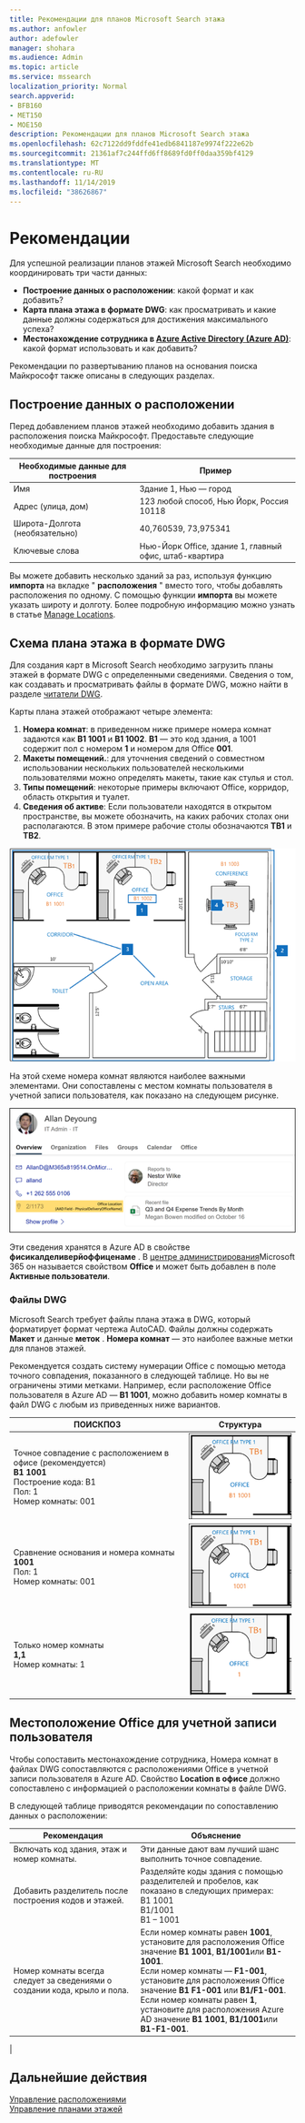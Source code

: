 ```yaml
---
title: Рекомендации для планов Microsoft Search этажа
ms.author: anfowler
author: adefowler
manager: shohara
ms.audience: Admin
ms.topic: article
ms.service: mssearch
localization_priority: Normal
search.appverid:
- BFB160
- MET150
- MOE150
description: Рекомендации для планов Microsoft Search этажа
ms.openlocfilehash: 62c7122dd9fddfe41edb6841187e9974f222e62b
ms.sourcegitcommit: 21361af7c244ffd6ff8689fd0ff0daa359bf4129
ms.translationtype: MT
ms.contentlocale: ru-RU
ms.lasthandoff: 11/14/2019
ms.locfileid: "38626867"
---
```

# <a name="best-practices"></a>Рекомендации

Для успешной реализации планов этажей Microsoft Search необходимо координировать три части данных:

- **Построение данных о расположении**: какой формат и как добавить?
- **Карта плана этажа в формате DWG**: как просматривать и какие данные должны содержаться для достижения максимального успеха?
- **Местонахождение сотрудника в [Azure Active Directory (Azure AD)](https://azure.microsoft.com/services/active-directory/)**: какой формат использовать и как добавить? <br>

Рекомендации по развертыванию планов на основания поиска Майкрософт также описаны в следующих разделах.

## <a name="building-location-data"></a>Построение данных о расположении
Перед добавлением планов этажей необходимо добавить здания в расположения поиска Майкрософт. Предоставьте следующие необходимые данные для построения:

|Необходимые данные для построения  |Пример  |
|---------|---------|
|Имя     |    Здание 1, Нью — город     |
|Адрес (улица, дом)     |     123 любой способ, Нью Йорк, Россия 10118  |
|Широта-Долгота (необязательно)   |    40,760539, 73,975341      |
|Ключевые слова     |    Нью-Йорк Office, здание 1, главный офис, штаб-квартира     |

Вы можете добавить несколько зданий за раз, используя функцию **импорта** на вкладке " **расположения** " вместо того, чтобы добавлять расположения по одному. С помощью функции **импорта** вы можете указать широту и долготу. Более подробную информацию можно узнать в статье [Manage Locations](manage-locations.md).

## <a name="floor-plan-map-in-dwg-format"></a>Схема плана этажа в формате DWG
Для создания карт в Microsoft Search необходимо загрузить планы этажей в формате DWG с определенными сведениями. Сведения о том, как создавать и просматривать файлы в формате DWG, можно найти в разделе [читатели DWG](https://www.autodesk.in/products/dwg). 

Карты плана этажей отображают четыре элемента:

1. **Номера комнат**: в приведенном ниже примере номера комнат задаются как **B1 1001** и **B1 1002**. **B1** — это код здания, а 1001 содержит пол с номером **1** и номером для Office **001**.
1. **Макеты помещений.**: для уточнения сведений о совместном использовании нескольких пользователей несколькими пользователями можно определять макеты, такие как стулья и стол.
1. **Типы помещений**: некоторые примеры включают Office, корридор, область открытия и туалет.
1. **Сведения об активе**: Если пользователи находятся в открытом пространстве, вы можете обозначить, на каких рабочих столах они располагаются. В этом примере рабочие столы обозначаются **TB1** и **TB2**.

![Простая карта Office, в которой показано, как подписать номера помещений, активы и типы комнат](media/Floorplans-LayoutwithCallouts.png)

На этой схеме номера комнат являются наиболее важными элементами. Они сопоставлены с местом комнаты пользователя в учетной записи пользователя, как показано на следующем рисунке.

![Вкладка Обзор карточки результатов поиска людей, в которой показаны сведения о пользователе, в том числе сведения о расположении в офисе](media/floorplans-peoplecard.png)

Эти сведения хранятся в Azure AD в свойстве **фисикалделиверйоффиценаме** . В [центре администрирования](https://admin.microsoft.com)Microsoft 365 он называется свойством **Office** и может быть добавлен в поле **Активные пользователи**.

### <a name="dwg-files"></a>Файлы DWG
Microsoft Search требует файлы плана этажа в DWG, который форматирует формат чертежа AutoCAD. Файлы должны содержать **Макет** и данные **меток** . **Номера комнат** — это наиболее важные метки для планов этажей.

Рекомендуется создать систему нумерации Office с помощью метода точного совпадения, показанного в следующей таблице. Но вы не ограничены этими метками. Например, если расположение Office пользователя в Azure AD — **B1 1001**, можно добавить номер комнаты в файл DWG с любым из приведенных ниже вариантов.

|ПОИСКПОЗ  |Структура  |
|---------|---------|
|Точное совпадение с расположением в офисе (рекомендуется) <br> **B1 1001** <br> Построение кода: B1<br>Пол: 1 <br>Номер комнаты: 001    |    ![Один план этажа Office с номером Office B1 1001.](media/floorplans-layoutexactmatch.png)     |
|Сравнение основания и номера комнаты <br> **1001**<br>Пол: 1 <br>Номер комнаты: 001    |   ![Один план этажа Office с номером Office "1001".](media/floorplans-layoutfloorroom.png)   |
|Только номер комнаты <br> **1,1**<br>Номер комнаты: 1        |    ![Карта с одним офисным основанием и номером Office "1"](media/floorplans-layoutroomonly.png)     |

## <a name="user-account-office-location"></a>Местоположение Office для учетной записи пользователя
Чтобы сопоставить местонахождение сотрудника, Номера комнат в файлах DWG сопоставляются с расположениями Office в учетной записи пользователя в Azure AD. Свойство **Location в офисе** должно сопоставлено с информацией о расположении комнаты в файле DWG.

В следующей таблице приводятся рекомендации по сопоставлению данных о расположении:

|Рекомендация  |Объяснение |
|---------|---------|
|Включать код здания, этаж и номер комнаты.     |   Эти данные дают вам лучший шанс выполнить точное совпадение.     |
|Добавить разделитель после построения кодов и этажей.     |  Разделяйте коды здания с помощью разделителей и пробелов, как показано в следующих примерах:<br> B1 1001<br> B1/1001 <br> B1 – 1001   |
|Номер комнаты всегда следует за сведениями о создании кода, крыло и пола.     |  Если номер комнаты равен **1001**, установите для расположения Office значение **B1 1001**, **B1/1001**или **B1-1001**. <br> Если номер комнаты — **F1-001**, установите для расположения Office значение **B1 F1-001** или **B1/F1-001**. <br> Если номер комнаты равен **1**, установите для расположения Azure AD значение **B1 1001**, **B1/1001**или **B1-F1-001**.       |
|

## <a name="next-steps"></a>Дальнейшие действия
[Управление расположениями](manage-locations.md)<br>
[Управление планами этажей](manage-floorplans.md)